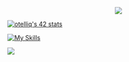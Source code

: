 </p>
<p align="center">  
<img src ="[https://cdn.dribbble.com/users/2495095/screenshots/6022014/media/bde6ebc855e312547d5f791f427de779.gif](https://user-images.githubusercontent.com/74038190/212284136-03988914-d899-44b4-b1d9-4eeccf656e44.gif)">
</p>

[![otelliq's 42 stats](https://badge.mediaplus.ma/greenbinary/otelliq)](https://github.com/oakoudad/badge42)

[![My Skills](https://skillicons.dev/icons?i=c,cpp,bash,git,linux,vim,html,css)](https://skillicons.dev)

[![](https://visitcount.itsvg.in/api?id=otelliq&label=Profile%20Views&color=12&icon=5&pretty=false)](https://visitcount.itsvg.in)
